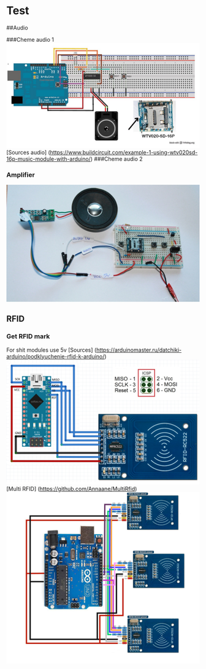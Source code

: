 # Test

##Audio

###Cheme audio 1
![](cheme.jpg)
[Sources audio] (https://www.buildcircuit.com/example-1-using-wtv020sd-16p-music-module-with-arduino/)
###Cheme audio 2

### Amplifier
![](amp.jpg)

## RFID
### Get RFID mark
For shit modules use 5v 
[Sources] (https://arduinomaster.ru/datchiki-arduino/podklyuchenie-rfid-k-arduino/)
![](rfid.png)
[Multi RFID] (https://github.com/Annaane/MultiRfid)
![](multi_rfid.jpg)
